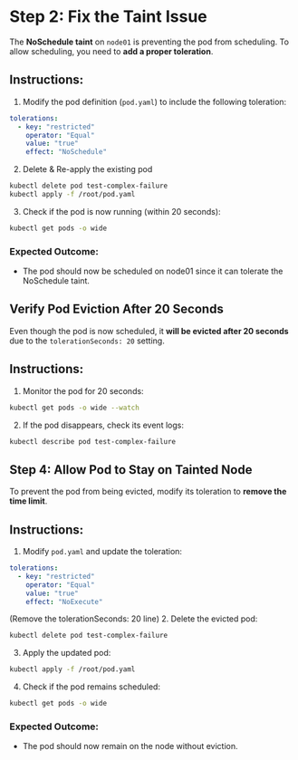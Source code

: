 # Step 2: Fix the Taint Issue

The **NoSchedule taint** on `node01` is preventing the pod from scheduling. To allow scheduling, you need to **add a proper toleration**.

## Instructions:

1. Modify the pod definition (`pod.yaml`) to include the following toleration:

```yaml
tolerations:
  - key: "restricted"
    operator: "Equal"
    value: "true"
    effect: "NoSchedule"
```

2. Delete & Re-apply the existing pod

```sh
kubectl delete pod test-complex-failure
kubectl apply -f /root/pod.yaml
```

3. Check if the pod is now running (within 20 seconds):

```sh
kubectl get pods -o wide
```

### Expected Outcome:

- The pod should now be scheduled on node01 since it can tolerate the NoSchedule taint.


## Verify Pod Eviction After 20 Seconds

Even though the pod is now scheduled, it **will be evicted after 20 seconds** due to the `tolerationSeconds: 20` setting.

## Instructions:
1. Monitor the pod for 20 seconds:

```sh
kubectl get pods -o wide --watch
```

2. If the pod disappears, check its event logs:

```sh
kubectl describe pod test-complex-failure
```

## Step 4: Allow Pod to Stay on Tainted Node

To prevent the pod from being evicted, modify its toleration to **remove the time limit**.

## Instructions:
1. Modify `pod.yaml` and update the toleration:

```yaml
tolerations:
  - key: "restricted"
    operator: "Equal"
    value: "true"
    effect: "NoExecute"

```
(Remove the tolerationSeconds: 20 line) 2. Delete the evicted pod:

```sh
kubectl delete pod test-complex-failure
```

3. Apply the updated pod:

```sh
kubectl apply -f /root/pod.yaml
```

4. Check if the pod remains scheduled:

```sh
kubectl get pods -o wide
```

### Expected Outcome:

- The pod should now remain on the node without eviction.
